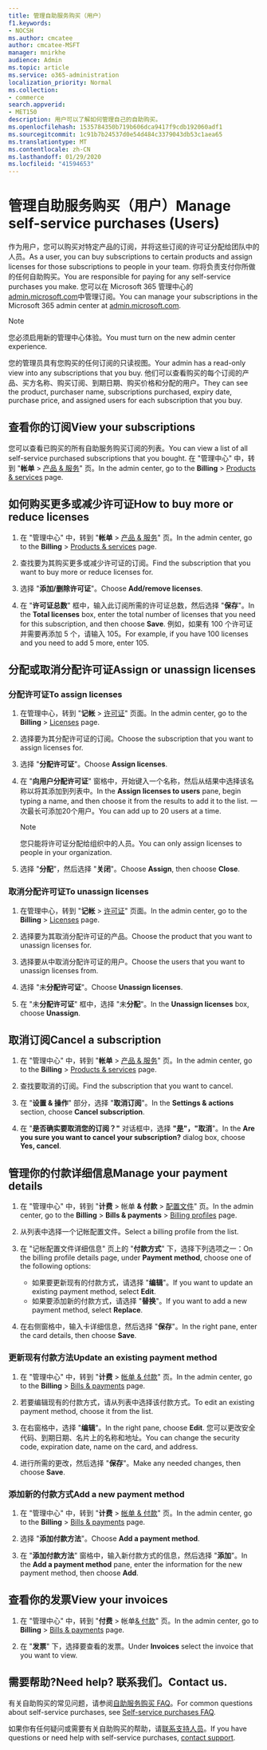 ```yaml
---
title: 管理自助服务购买（用户）
f1.keywords:
- NOCSH
ms.author: cmcatee
author: cmcatee-MSFT
manager: mnirkhe
audience: Admin
ms.topic: article
ms.service: o365-administration
localization_priority: Normal
ms.collection:
- commerce
search.appverid:
- MET150
description: 用户可以了解如何管理自己的自助购买。
ms.openlocfilehash: 1535784350b719b606dca9417f9cdb192060adf1
ms.sourcegitcommit: 1c91b7b24537d0e54d484c3379043db53c1aea65
ms.translationtype: MT
ms.contentlocale: zh-CN
ms.lasthandoff: 01/29/2020
ms.locfileid: "41594653"
---
```

# <a name="manage-self-service-purchases-users"></a><span data-ttu-id="cba3d-103">管理自助服务购买（用户）</span><span class="sxs-lookup"><span data-stu-id="cba3d-103">Manage self-service purchases (Users)</span></span>

<span data-ttu-id="cba3d-104">作为用户，您可以购买对特定产品的订阅，并将这些订阅的许可证分配给团队中的人员。</span><span class="sxs-lookup"><span data-stu-id="cba3d-104">As a user, you can buy subscriptions to certain products and assign licenses for those subscriptions to people in your team.</span></span> <span data-ttu-id="cba3d-105">你将负责支付你所做的任何自助购买。</span><span class="sxs-lookup"><span data-stu-id="cba3d-105">You are responsible for paying for any self-service purchases you make.</span></span> <span data-ttu-id="cba3d-106">您可以在 Microsoft 365 管理中心的<a href="https://go.microsoft.com/fwlink/p/?linkid=2024339" target="_blank">admin.microsoft.com</a>中管理订阅。</span><span class="sxs-lookup"><span data-stu-id="cba3d-106">You can manage your subscriptions in the Microsoft 365 admin center at <a href="https://go.microsoft.com/fwlink/p/?linkid=2024339" target="_blank">admin.microsoft.com</a>.</span></span>

> [!NOTE]
> <span data-ttu-id="cba3d-107">您必须启用新的管理中心体验。</span><span class="sxs-lookup"><span data-stu-id="cba3d-107">You must turn on the new admin center experience.</span></span>

<span data-ttu-id="cba3d-108">您的管理员具有您购买的任何订阅的只读视图。</span><span class="sxs-lookup"><span data-stu-id="cba3d-108">Your admin has a read-only view into any subscriptions that you buy.</span></span> <span data-ttu-id="cba3d-109">他们可以查看购买的每个订阅的产品、买方名称、购买订阅、到期日期、购买价格和分配的用户。</span><span class="sxs-lookup"><span data-stu-id="cba3d-109">They can see the product, purchaser name, subscriptions purchased, expiry date, purchase price, and assigned users for each subscription that you buy.</span></span>

## <a name="view-your-subscriptions"></a><span data-ttu-id="cba3d-110">查看你的订阅</span><span class="sxs-lookup"><span data-stu-id="cba3d-110">View your subscriptions</span></span>

<span data-ttu-id="cba3d-111">您可以查看已购买的所有自助服务购买订阅的列表。</span><span class="sxs-lookup"><span data-stu-id="cba3d-111">You can view a list of all self-service purchased subscriptions that you bought.</span></span> <span data-ttu-id="cba3d-112">在 "管理中心" 中，转到 "**帐单** > <a href="https://go.microsoft.com/fwlink/p/?linkid=842054" target="_blank">产品 & 服务</a>" 页。</span><span class="sxs-lookup"><span data-stu-id="cba3d-112">In the admin center, go to the **Billing** > <a href="https://go.microsoft.com/fwlink/p/?linkid=842054" target="_blank">Products & services</a> page.</span></span>

## <a name="how-to-buy-more-or-reduce-licenses"></a><span data-ttu-id="cba3d-113">如何购买更多或减少许可证</span><span class="sxs-lookup"><span data-stu-id="cba3d-113">How to buy more or reduce licenses</span></span>

1. <span data-ttu-id="cba3d-114">在 "管理中心" 中，转到 "**帐单** > <a href="https://go.microsoft.com/fwlink/p/?linkid=842054" target="_blank">产品 & 服务</a>" 页。</span><span class="sxs-lookup"><span data-stu-id="cba3d-114">In the admin center, go to the **Billing** > <a href="https://go.microsoft.com/fwlink/p/?linkid=842054" target="_blank">Products & services</a> page.</span></span>

2. <span data-ttu-id="cba3d-115">查找要为其购买更多或减少许可证的订阅。</span><span class="sxs-lookup"><span data-stu-id="cba3d-115">Find the subscription that you want to buy more or reduce licenses for.</span></span>

3. <span data-ttu-id="cba3d-116">选择 "**添加/删除许可证**"。</span><span class="sxs-lookup"><span data-stu-id="cba3d-116">Choose **Add/remove licenses**.</span></span>

4. <span data-ttu-id="cba3d-117">在 "**许可证总数**" 框中，输入此订阅所需的许可证总数，然后选择 "**保存**"。</span><span class="sxs-lookup"><span data-stu-id="cba3d-117">In the **Total licenses** box, enter the total number of licenses that you need for this subscription, and then choose **Save**.</span></span>
<span data-ttu-id="cba3d-118">例如，如果有 100 个许可证并需要再添加 5 个，请输入 105。</span><span class="sxs-lookup"><span data-stu-id="cba3d-118">For example, if you have 100 licenses and you need to add 5 more, enter 105.</span></span>

## <a name="assign-or-unassign-licenses"></a><span data-ttu-id="cba3d-119">分配或取消分配许可证</span><span class="sxs-lookup"><span data-stu-id="cba3d-119">Assign or unassign licenses</span></span>

### <a name="to-assign-licenses"></a><span data-ttu-id="cba3d-120">分配许可证</span><span class="sxs-lookup"><span data-stu-id="cba3d-120">To assign licenses</span></span>

1. <span data-ttu-id="cba3d-121">在管理中心，转到 "**记帐** > <a href="https://go.microsoft.com/fwlink/p/?linkid=842264" target="_blank">许可证</a>" 页面。</span><span class="sxs-lookup"><span data-stu-id="cba3d-121">In the admin center, go to the **Billing** > <a href="https://go.microsoft.com/fwlink/p/?linkid=842264" target="_blank">Licenses</a> page.</span></span>

2. <span data-ttu-id="cba3d-122">选择要为其分配许可证的订阅。</span><span class="sxs-lookup"><span data-stu-id="cba3d-122">Choose the subscription that you want to assign licenses for.</span></span>

3. <span data-ttu-id="cba3d-123">选择 "**分配许可证**"。</span><span class="sxs-lookup"><span data-stu-id="cba3d-123">Choose **Assign licenses**.</span></span>

4. <span data-ttu-id="cba3d-124">在 "**向用户分配许可证**" 窗格中，开始键入一个名称，然后从结果中选择该名称以将其添加到列表中。</span><span class="sxs-lookup"><span data-stu-id="cba3d-124">In the **Assign licenses to users** pane, begin typing a name, and then choose it from the results to add it to the list.</span></span> <span data-ttu-id="cba3d-125">一次最长可添加20个用户。</span><span class="sxs-lookup"><span data-stu-id="cba3d-125">You can add up to 20 users at a time.</span></span>

    > [!NOTE]
    > <span data-ttu-id="cba3d-126">您只能将许可证分配给组织中的人员。</span><span class="sxs-lookup"><span data-stu-id="cba3d-126">You can only assign licenses to people in your organization.</span></span>

5. <span data-ttu-id="cba3d-127">选择 "**分配**"，然后选择 "**关闭**"。</span><span class="sxs-lookup"><span data-stu-id="cba3d-127">Choose **Assign**, then choose **Close**.</span></span>

### <a name="to-unassign-licenses"></a><span data-ttu-id="cba3d-128">取消分配许可证</span><span class="sxs-lookup"><span data-stu-id="cba3d-128">To unassign licenses</span></span>

1. <span data-ttu-id="cba3d-129">在管理中心，转到 "**记帐** > <a href="https://go.microsoft.com/fwlink/p/?linkid=842264" target="_blank">许可证</a>" 页面。</span><span class="sxs-lookup"><span data-stu-id="cba3d-129">In the admin center, go to the **Billing** > <a href="https://go.microsoft.com/fwlink/p/?linkid=842264" target="_blank">Licenses</a> page.</span></span>

2. <span data-ttu-id="cba3d-130">选择要为其取消分配许可证的产品。</span><span class="sxs-lookup"><span data-stu-id="cba3d-130">Choose the product that you want to unassign licenses for.</span></span>

3. <span data-ttu-id="cba3d-131">选择要从中取消分配许可证的用户。</span><span class="sxs-lookup"><span data-stu-id="cba3d-131">Choose the users that you want to unassign licenses from.</span></span>

4. <span data-ttu-id="cba3d-132">选择 "未**分配许可证**"。</span><span class="sxs-lookup"><span data-stu-id="cba3d-132">Choose **Unassign licenses**.</span></span>

5. <span data-ttu-id="cba3d-133">在 "未**分配许可证**" 框中，选择 "未**分配**"。</span><span class="sxs-lookup"><span data-stu-id="cba3d-133">In the **Unassign licenses** box, choose **Unassign**.</span></span>

## <a name="cancel-a-subscription"></a><span data-ttu-id="cba3d-134">取消订阅</span><span class="sxs-lookup"><span data-stu-id="cba3d-134">Cancel a subscription</span></span>

1. <span data-ttu-id="cba3d-135">在 "管理中心" 中，转到 "**帐单** > <a href="https://go.microsoft.com/fwlink/p/?linkid=842054" target="_blank">产品 & 服务</a>" 页。</span><span class="sxs-lookup"><span data-stu-id="cba3d-135">In the admin center, go to the **Billing** > <a href="https://go.microsoft.com/fwlink/p/?linkid=842054" target="_blank">Products & services</a> page.</span></span>

2. <span data-ttu-id="cba3d-136">查找要取消的订阅。</span><span class="sxs-lookup"><span data-stu-id="cba3d-136">Find the subscription that you want to cancel.</span></span>

3. <span data-ttu-id="cba3d-137">在 "**设置 & 操作**" 部分，选择 "**取消订阅**"。</span><span class="sxs-lookup"><span data-stu-id="cba3d-137">In the **Settings & actions** section, choose **Cancel subscription**.</span></span>

4. <span data-ttu-id="cba3d-138">在 "**是否确实要取消您的订阅？"** 对话框中，选择 **"是"，"取消**"。</span><span class="sxs-lookup"><span data-stu-id="cba3d-138">In the **Are you sure you want to cancel your subscription?** dialog box, choose **Yes, cancel**.</span></span>

## <a name="manage-your-payment-details"></a><span data-ttu-id="cba3d-139">管理你的付款详细信息</span><span class="sxs-lookup"><span data-stu-id="cba3d-139">Manage your payment details</span></span>

1. <span data-ttu-id="cba3d-140">在 "管理中心" 中，转到 "**计费** > 帐单 **& 付款** > <a href="https://go.microsoft.com/fwlink/p/?linkid=2103629" target="_blank">配置文件</a>" 页。</span><span class="sxs-lookup"><span data-stu-id="cba3d-140">In the admin center, go to the **Billing** > **Bills & payments** > <a href="https://go.microsoft.com/fwlink/p/?linkid=2103629" target="_blank">Billing profiles</a> page.</span></span>

2. <span data-ttu-id="cba3d-141">从列表中选择一个记帐配置文件。</span><span class="sxs-lookup"><span data-stu-id="cba3d-141">Select a billing profile from the list.</span></span>

3. <span data-ttu-id="cba3d-142">在 "记帐配置文件详细信息" 页上的 "**付款方式**" 下，选择下列选项之一：</span><span class="sxs-lookup"><span data-stu-id="cba3d-142">On the billing profile details page, under **Payment method**, choose one of the following options:</span></span>

    - <span data-ttu-id="cba3d-143">如果要更新现有的付款方式，请选择 "**编辑**"。</span><span class="sxs-lookup"><span data-stu-id="cba3d-143">If you want to update an existing payment method, select **Edit**.</span></span>
    - <span data-ttu-id="cba3d-144">如果要添加新的付款方式，请选择 "**替换**"。</span><span class="sxs-lookup"><span data-stu-id="cba3d-144">If you want to add a new payment method, select **Replace**.</span></span>

4. <span data-ttu-id="cba3d-145">在右侧窗格中，输入卡详细信息，然后选择 "**保存**"。</span><span class="sxs-lookup"><span data-stu-id="cba3d-145">In the right pane, enter the card details, then choose **Save**.</span></span>

### <a name="update-an-existing-payment-method"></a><span data-ttu-id="cba3d-146">更新现有付款方法</span><span class="sxs-lookup"><span data-stu-id="cba3d-146">Update an existing payment method</span></span>

1. <span data-ttu-id="cba3d-147">在 "管理中心" 中，转到 "**计费** > <a href="https://go.microsoft.com/fwlink/p/?linkid=848039" target="_blank">帐单 & 付款</a>" 页。</span><span class="sxs-lookup"><span data-stu-id="cba3d-147">In the admin center, go to the **Billing** > <a href="https://go.microsoft.com/fwlink/p/?linkid=848039" target="_blank">Bills & payments</a> page.</span></span>

2. <span data-ttu-id="cba3d-148">若要编辑现有的付款方式，请从列表中选择该付款方式。</span><span class="sxs-lookup"><span data-stu-id="cba3d-148">To edit an existing payment method, choose it from the list.</span></span>

3. <span data-ttu-id="cba3d-149">在右窗格中，选择 "**编辑**"。</span><span class="sxs-lookup"><span data-stu-id="cba3d-149">In the right pane, choose **Edit**.</span></span> <span data-ttu-id="cba3d-150">您可以更改安全代码、到期日期、名片上的名称和地址。</span><span class="sxs-lookup"><span data-stu-id="cba3d-150">You can change the security code, expiration date, name on the card, and address.</span></span>

4. <span data-ttu-id="cba3d-151">进行所需的更改，然后选择 "**保存**"。</span><span class="sxs-lookup"><span data-stu-id="cba3d-151">Make any needed changes, then choose **Save**.</span></span>

### <a name="add-a-new-payment-method"></a><span data-ttu-id="cba3d-152">添加新的付款方式</span><span class="sxs-lookup"><span data-stu-id="cba3d-152">Add a new payment method</span></span>

1. <span data-ttu-id="cba3d-153">在 "管理中心" 中，转到 "**计费** > <a href="https://go.microsoft.com/fwlink/p/?linkid=848039" target="_blank">帐单 & 付款</a>" 页。</span><span class="sxs-lookup"><span data-stu-id="cba3d-153">In the admin center, go to the **Billing** > <a href="https://go.microsoft.com/fwlink/p/?linkid=848039" target="_blank">Bills & payments</a> page.</span></span>

2. <span data-ttu-id="cba3d-154">选择 "**添加付款方法**"。</span><span class="sxs-lookup"><span data-stu-id="cba3d-154">Choose **Add a payment method**.</span></span>

3. <span data-ttu-id="cba3d-155">在 "**添加付款方法**" 窗格中，输入新付款方式的信息，然后选择 "**添加**"。</span><span class="sxs-lookup"><span data-stu-id="cba3d-155">In the **Add a payment method** pane, enter the information for the new payment method, then choose **Add**.</span></span>

## <a name="view-your-invoices"></a><span data-ttu-id="cba3d-156">查看你的发票</span><span class="sxs-lookup"><span data-stu-id="cba3d-156">View your invoices</span></span>

1. <span data-ttu-id="cba3d-157">在 "管理中心" 中，转到 "**付费** > 帐单<a href="https://go.microsoft.com/fwlink/p/?linkid=848039" target="_blank">& 付款</a>" 页。</span><span class="sxs-lookup"><span data-stu-id="cba3d-157">In the admin center, go to **Billing** > <a href="https://go.microsoft.com/fwlink/p/?linkid=848039" target="_blank">Bills & payments</a> page.</span></span>

2. <span data-ttu-id="cba3d-158">在 "**发票**" 下，选择要查看的发票。</span><span class="sxs-lookup"><span data-stu-id="cba3d-158">Under **Invoices** select the invoice that you want to view.</span></span>

## <a name="need-help-contact-us"></a><span data-ttu-id="cba3d-159">需要帮助?</span><span class="sxs-lookup"><span data-stu-id="cba3d-159">Need help?</span></span> <span data-ttu-id="cba3d-160">联系我们。</span><span class="sxs-lookup"><span data-stu-id="cba3d-160">Contact us.</span></span>

<span data-ttu-id="cba3d-161">有关自助购买的常见问题，请参阅[自助服务购买 FAQ](self-service-purchase-faq.md)。</span><span class="sxs-lookup"><span data-stu-id="cba3d-161">For common questions about self-service purchases, see [Self-service purchases FAQ](self-service-purchase-faq.md).</span></span>

<span data-ttu-id="cba3d-162">如果你有任何疑问或需要有关自助购买的帮助，请[联系支持人员](https://docs.microsoft.com/office365/admin/contact-support-for-business-products)。</span><span class="sxs-lookup"><span data-stu-id="cba3d-162">If you have questions or need help with self-service purchases, [contact support](https://docs.microsoft.com/office365/admin/contact-support-for-business-products).</span></span>